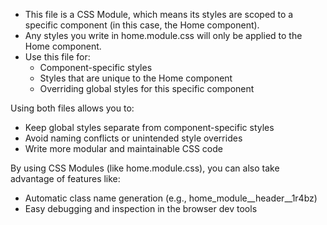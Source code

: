 - This file is a CSS Module, which means its styles are scoped to a specific component (in this case, the Home component).
- Any styles you write in home.module.css will only be applied to the Home component.
- Use this file for:
    - Component-specific styles
    - Styles that are unique to the Home component
    - Overriding global styles for this specific component

Using both files allows you to:

- Keep global styles separate from component-specific styles
- Avoid naming conflicts or unintended style overrides
- Write more modular and maintainable CSS code

By using CSS Modules (like home.module.css), you can also take advantage of features like:

- Automatic class name generation (e.g., home_module__header__1r4bz)
- Easy debugging and inspection in the browser dev tools